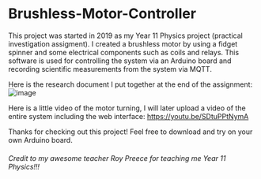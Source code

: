 # Brushless-Motor-Controller
This project was started in 2019 as my Year 11 Physics project (practical investigation assigment). I created a brushless motor by using a fidget spinner and some electrical components such as coils and relays. This software is used for controlling the system via an Arduino board and recording scientific measurements from the system via MQTT.

Here is the research document I put together at the end of the assignment:
![image](https://user-images.githubusercontent.com/51737378/123562881-be527880-d7f4-11eb-9f2b-4a358e0eee90.png)

Here is a little video of the motor turning, I will later upload a video of the entire system including the web interface:
https://youtu.be/SDtuPPtNymA

Thanks for checking out this project! Feel free to download and try on your own Arduino board. 

###### Credit to my awesome teacher Roy Preece for teaching me Year 11 Physics!!!
